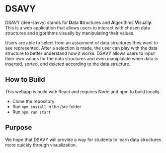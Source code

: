 # DSAVY

DSAVY (dee-savvy) stands for **D**ata **S**tructures and **A**lgorithms **V**isuall**y**. This is a web application that allows users to interact with chosen data structures and algorithms visually by manipulating their values.

Users are able to select from an assorment of data structures they want to see represented. After a selection is made, the user can play with the data structure to better understand how it works. DSAVY allows users to input thier own values for the data structures and even maniplulate when data is inserted, sorted, and deleted according to the data structure. 

## How to Build
This webapp is build with React and requires Node and npm to build locally.
* Clone the repository 
* Run `npm install` in the /src folder
* Run `npm run start`

## Purpose
We hope that DSAVY will provide a way for students to learn data structures more quickly through visualization. 